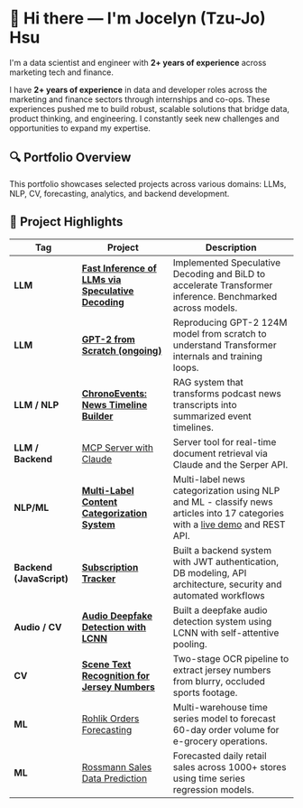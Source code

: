 # 👋 Hi there — I'm Jocelyn (Tzu-Jo) Hsu

I'm a data scientist and engineer with **2+ years of experience** across marketing tech and finance. 

I have **2+ years of experience** in data and developer roles across the marketing and finance sectors through internships and co-ops. These experiences pushed me to build robust, scalable solutions that bridge data, product thinking, and engineering. I constantly seek new challenges and opportunities to expand my expertise.

## 🔍 Portfolio Overview

This portfolio showcases selected projects across various domains: LLMs, NLP, CV, forecasting, analytics, and backend development.

## 🚀 Project Highlights

| Tag | Project | Description |
|-----|---------|-------------|
| **LLM** | [__Fast Inference of LLMs via Speculative Decoding__](https://github.com/tzujohsu/LLM_speculative_decoding_evaluation) | Implemented Speculative Decoding and BiLD to accelerate Transformer inference. Benchmarked across models. |
| **LLM** | [__GPT-2 from Scratch (ongoing)__](https://github.com/tzujohsu/gpt2-from-scratch) | Reproducing GPT-2 124M model from scratch to understand Transformer internals and training loops. |
| **LLM / NLP** | [__ChronoEvents: News Timeline Builder__](https://github.com/tzujohsu/timeline-RAG) | RAG system that transforms podcast news transcripts into summarized event timelines. |
| **LLM / Backend** | [MCP Server with Claude](https://github.com/tzujohsu/mcp-server-claude) | Server tool for real-time document retrieval via Claude and the Serper API. |
| **NLP/ML** | [__Multi-Label Content Categorization System__](https://github.com/tzujohsu/multi-label-categorization) | Multi-label news categorization using NLP and ML - classify news articles into 17 categories with a [live demo](https://jocelynhsutjh.streamlit.app/mlb-categorization) and REST API. |
| **Backend (JavaScript)** | [__Subscription Tracker__](https://github.com/tzujohsu/subscription-tracker) | Built a backend system with JWT authentication, DB modeling, API architecture, security and automated workflows|
| **Audio / CV** | [__Audio Deepfake Detection with LCNN__](https://github.com/tzujohsu/audio-deepfake-detection) | Built a deepfake audio detection system using LCNN with self-attentive pooling. |
| **CV** | [__Scene Text Recognition for Jersey Numbers__](https://github.com/tzujohsu/soccernet-jersey-number-recognition) | Two-stage OCR pipeline to extract jersey numbers from blurry, occluded sports footage. |
| **ML** | [Rohlik Orders Forecasting](https://github.com/tzujohsu/Rohlik-Orders-Forecasting) | Multi-warehouse time series model to forecast 60-day order volume for e-grocery operations. |
| **ML** | [Rossmann Sales Data Prediction](https://github.com/tzujohsu/Rossman-Sales-Data-Prediction) | Forecasted daily retail sales across 1000+ stores using time series regression models. |
